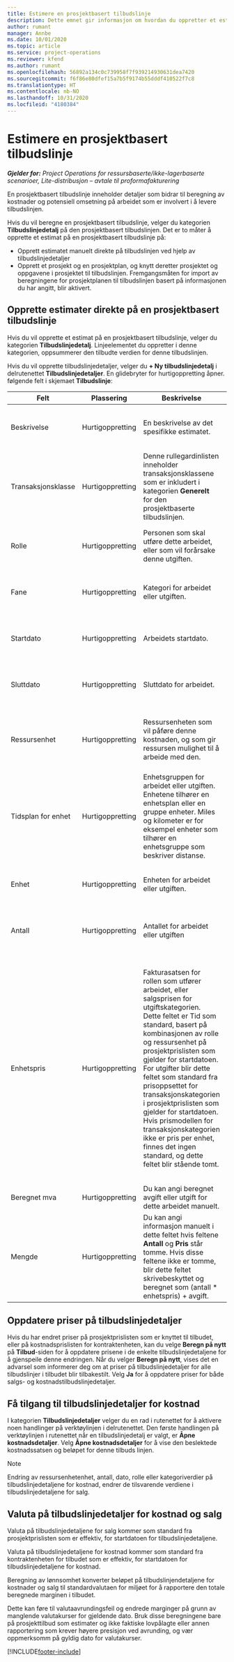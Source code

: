 ```yaml
---
title: Estimere en prosjektbasert tilbudslinje
description: Dette emnet gir informasjon om hvordan du oppretter et estimat på en prosjektbasert tilbudslinje.
author: rumant
manager: Annbe
ms.date: 10/01/2020
ms.topic: article
ms.service: project-operations
ms.reviewer: kfend
ms.author: rumant
ms.openlocfilehash: 56892a134c0c739958f7f939214930631dea7420
ms.sourcegitcommit: f6f86e80dfef15a7b5f9174b55dddf410522f7c8
ms.translationtype: HT
ms.contentlocale: nb-NO
ms.lasthandoff: 10/31/2020
ms.locfileid: "4180384"
---
```

# <a name="estimating-a-project-based-quote-line"></a>Estimere en prosjektbasert tilbudslinje

_**Gjelder for:** Project Operations for ressursbaserte/ikke-lagerbaserte scenarioer, Lite-distribusjon – avtale til proformafakturering_

En prosjektbasert tilbudslinje inneholder detaljer som bidrar til beregning av kostnader og potensiell omsetning på arbeidet som er involvert i å levere tilbudslinjen.

Hvis du vil beregne en prosjektbasert tilbudslinje, velger du kategorien **Tilbudslinjedetalj** på den prosjektbasert tilbudslinjen. Det er to måter å opprette et estimat på en prosjektbasert tilbudslinje på:

- Opprett estimatet manuelt direkte på tilbudslinjen ved hjelp av tilbudslinjedetaljer 
- Opprett et prosjekt og en prosjektplan, og knytt deretter prosjektet og oppgavene i prosjektet til tilbudslinjen. Fremgangsmåten for import av beregningene for prosjektplanen til tilbudslinjen basert på informasjonen du har angitt, blir aktivert.

## <a name="create-estimates-directly-on-a-project-based-quote-line"></a>Opprette estimater direkte på en prosjektbasert tilbudslinje

Hvis du vil opprette et estimat på en prosjektbasert tilbudslinje, velger du kategorien **Tilbudslinjedetalj**. Linjeelementet du oppretter i denne kategorien, oppsummerer den tilbudte verdien for denne tilbudslinjen. 

Hvis du vil opprette tilbudslinjedetaljer, velger du **+ Ny tilbudslinjedetalj** i delrutenettet **Tilbudslinjedetaljer**. En glidebryter for hurtigoppretting åpner. følgende felt i skjemaet **Tilbudslinje**:

| **Felt** | **Plassering** | **Beskrivelse** | **Nedstrøms påvirkning** |
| --- | --- | --- | --- |
| Beskrivelse | Hurtigoppretting | En beskrivelse av det spesifikke estimatet. | Dette feltet er som standard den relaterte tilbudslinjendetaljen for kostnad som opprettes automatisk. |
| Transaksjonsklasse | Hurtigoppretting | Denne rullegardinlisten inneholder transaksjonsklassene som er inkludert i kategorien **Generelt** for den prosjektbaserte tilbudslinjen.  | Dette feltet er som standard den relaterte tilbudslinjendetaljen for kostnad som opprettes automatisk. |
| Rolle | Hurtigoppretting | Personen som skal utføre dette arbeidet, eller som vil forårsake denne utgiften. | Dette feltet er som standard den relaterte tilbudslinjendetaljen for kostnad som opprettes automatisk. |
| Fane | Hurtigoppretting | Kategori for arbeidet eller utgiften. | Dette feltet er som standard den relaterte tilbudslinjendetaljen for kostnad som opprettes automatisk. |
| Startdato | Hurtigoppretting | Arbeidets startdato. | Dette feltet er som standard den relaterte tilbudslinjendetaljen for kostnad som opprettes automatisk. |
| Sluttdato | Hurtigoppretting | Sluttdato for arbeidet. | Dette feltet er som standard den relaterte tilbudslinjendetaljen for kostnad som opprettes automatisk. |
| Ressursenhet | Hurtigoppretting | Ressursenheten som vil påføre denne kostnaden, og som gir ressursen mulighet til å arbeide med den. | Dette feltet er som standard den relaterte tilbudslinjendetaljen for kostnad som opprettes automatisk. Dette feltet brukes også ved henting av kostpris. |
| Tidsplan for enhet | Hurtigoppretting | Enhetsgruppen for arbeidet eller utgiften. Enhetene tilhører en enhetsplan eller en gruppe enheter. Miles og kilometer er for eksempel enheter som tilhører en enhetsgruppe som beskriver distanse. | Dette feltet er som standard den relaterte tilbudslinjendetaljen for kostnad som opprettes automatisk. |
| Enhet | Hurtigoppretting | Enheten for arbeidet eller utgiften. | Dette feltet er som standard den relaterte tilbudslinjendetaljen for kostnad som opprettes automatisk. |
| Antall | Hurtigoppretting | Antallet for arbeidet eller utgiften | Dette feltet er som standard den relaterte tilbudslinjendetaljen for kostnad som opprettes automatisk. |
| Enhetspris | Hurtigoppretting | Fakturasatsen for rollen som utfører arbeidet, eller salgsprisen for utgiftskategorien. Dette feltet er Tid som standard, basert på kombinasjonen av rolle og ressursenhet på prosjektprislisten som gjelder for startdatoen. For utgifter blir dette feltet som standard fra prisoppsettet for transaksjonskategorien i prosjektprislisten som gjelder for startdatoen. Hvis prismodellen for transaksjonskategorien ikke er pris per enhet, finnes det ingen standard, og dette feltet blir stående tomt. | Kostnadssatsen for rollen som utfører arbeidet, eller kostnad per enhet for utgiftskategorien. Dette feltet er Tid som standard, basert på kombinasjonen av rolle og ressursenhet for prisen på kontraktenheten i tilbudsprislisten som gjelder for startdatoen. For utgifter blir dette feltet som standard fra prisoppsettet for transaksjonskategorien i kostprislisten til kontraktenheten som gjelder for startdatoen. Hvis prismodellen for transaksjonskategorien ikke er pris per enhet, finnes det ingen standard, og dette feltet blir stående tomt. |
| Beregnet mva | Hurtigoppretting | Du kan angi beregnet avgift eller utgift for dette arbeidet manuelt. | Dette feltet har ingen nedstrøms påvirkning. |
| Mengde | Hurtigoppretting | Du kan angi informasjon manuelt i dette feltet hvis feltene **Antall** og **Pris** står tomme. Hvis disse feltene ikke er tomme, blir dette feltet skrivebeskyttet og beregnet som (antall \* enhetspris) + avgift. | Dette feltet har ingen nedstrøms påvirkning. |

## <a name="update-prices-on-quote-line-details"></a>Oppdatere priser på tilbudslinjedetaljer

Hvis du har endret priser på prosjektprislisten som er knyttet til tilbudet, eller på kostnadsprislisten for kontraktenheten, kan du velge **Beregn på nytt** på **Tilbud**-siden for å oppdatere prisene i de enkelte tilbudslinjedetaljene for å gjenspeile denne endringen. Når du velger **Beregn på nytt**, vises det en advarsel som informerer deg om at priser på tilbudslinjedetaljer for alle tilbudslinjer i tilbudet blir tilbakestilt. Velg **Ja** for å oppdatere priser for både salgs- og kostnadstilbudslinjedetaljer.

## <a name="access-quote-line-details-for-cost"></a>Få tilgang til tilbudslinjedetaljer for kostnad

I kategorien **Tilbudslinjedetaljer** velger du en rad i rutenettet for å aktivere noen handlinger på verktøylinjen i delrutenettet. Den første handlingen på verktøylinjen i rutenettet når en tilbudslinjedetalj er valgt, er **Åpne kostnadsdetaljer**. Velg **Åpne kostnadsdetaljer** for å vise den beslektede kostnadssatsen og beløpet for denne tilbuds linjen.

> [!NOTE]
> Endring av ressursenhetenhet, antall, dato, rolle eller kategoriverdier på tilbudslinjedetaljene for kostnad, endrer de tilsvarende verdiene i tilbudslinjedetaljene for salg.
## <a name="currency-on-quote-line-details-for-cost-and-sales"></a>Valuta på tilbudslinjedetaljer for kostnad og salg

Valuta på tilbudslinjedetaljene for salg kommer som standard fra prosjektprislisten som er effektiv, for startdatoen for tilbudslinjedetaljene.

Valuta på tilbudslinjedetaljene for kostnad kommer som standard fra kontraktenheten for tilbudet som er effektiv, for startdatoen for tilbudslinjedetaljene for kostnad.

Beregning av lønnsomhet konverter beløpet på tilbudslinjendetaljene for kostnader og salg til standardvalutaen for miljøet for å rapportere den totale beregnede marginen i tilbudet.

Dette kan føre til valutaavrundingsfeil og endrede marginger på grunn av manglende valutakurser for gjeldende dato. Bruk disse beregningene bare på prosjekttilbud som estimater og ikke faktiske lovpålagte eller annen rapportering som krever høyere presisjon ved avrunding, og vær oppmerksomm på gyldig dato for valutakurser.


[!INCLUDE[footer-include](../../includes/footer-banner.md)]